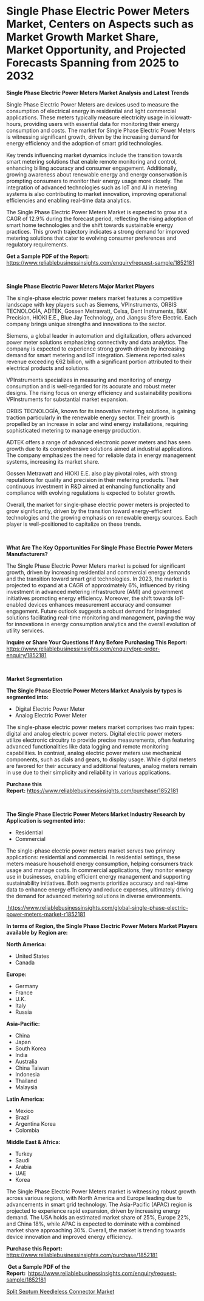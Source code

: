 <p><h1>Single Phase Electric Power Meters Market, Centers on Aspects such as Market Growth Market Share, Market Opportunity, and Projected Forecasts Spanning from 2025 to 2032</h1></p><p><strong>Single Phase Electric Power Meters Market Analysis and Latest Trends</strong></p>
<p><p>Single Phase Electric Power Meters are devices used to measure the consumption of electrical energy in residential and light commercial applications. These meters typically measure electricity usage in kilowatt-hours, providing users with essential data for monitoring their energy consumption and costs. The market for Single Phase Electric Power Meters is witnessing significant growth, driven by the increasing demand for energy efficiency and the adoption of smart grid technologies. </p><p>Key trends influencing market dynamics include the transition towards smart metering solutions that enable remote monitoring and control, enhancing billing accuracy and consumer engagement. Additionally, growing awareness about renewable energy and energy conservation is prompting consumers to monitor their energy usage more closely. The integration of advanced technologies such as IoT and AI in metering systems is also contributing to market innovation, improving operational efficiencies and enabling real-time data analytics.</p><p>The Single Phase Electric Power Meters Market is expected to grow at a CAGR of 12.9% during the forecast period, reflecting the rising adoption of smart home technologies and the shift towards sustainable energy practices. This growth trajectory indicates a strong demand for improved metering solutions that cater to evolving consumer preferences and regulatory requirements.</p></p>
<p><strong>Get a Sample PDF of the Report:&nbsp;</strong> <a href="https://www.reliablebusinessinsights.com/enquiry/request-sample/1852181?utm_campaign=2276&utm_medium=2&utm_source=Github&utm_content=ia&utm_term=27032025&utm_id=single-phase-electric-power-meters">https://www.reliablebusinessinsights.com/enquiry/request-sample/1852181</a></p>
<p>&nbsp;</p>
<p><strong>Single Phase Electric Power Meters Major Market Players</strong></p>
<p><p>The single-phase electric power meters market features a competitive landscape with key players such as Siemens, VPInstruments, ORBIS TECNOLOGÍA, ADTEK, Gossen Metrawatt, Celsa, Dent Instruments, B&K Precision, HIOKI E.E., Blue Jay Technology, and Jiangsu Sfere Electric. Each company brings unique strengths and innovations to the sector.</p><p>Siemens, a global leader in automation and digitalization, offers advanced power meter solutions emphasizing connectivity and data analytics. The company is expected to experience strong growth driven by increasing demand for smart metering and IoT integration. Siemens reported sales revenue exceeding €62 billion, with a significant portion attributed to their electrical products and solutions.</p><p>VPInstruments specializes in measuring and monitoring of energy consumption and is well-regarded for its accurate and robust meter designs. The rising focus on energy efficiency and sustainability positions VPInstruments for substantial market expansion.</p><p>ORBIS TECNOLOGÍA, known for its innovative metering solutions, is gaining traction particularly in the renewable energy sector. Their growth is propelled by an increase in solar and wind energy installations, requiring sophisticated metering to manage energy production.</p><p>ADTEK offers a range of advanced electronic power meters and has seen growth due to its comprehensive solutions aimed at industrial applications. The company emphasizes the need for reliable data in energy management systems, increasing its market share.</p><p>Gossen Metrawatt and HIOKI E.E. also play pivotal roles, with strong reputations for quality and precision in their metering products. Their continuous investment in R&D aimed at enhancing functionality and compliance with evolving regulations is expected to bolster growth.</p><p>Overall, the market for single-phase electric power meters is projected to grow significantly, driven by the transition toward energy-efficient technologies and the growing emphasis on renewable energy sources. Each player is well-positioned to capitalize on these trends.</p></p>
<p>&nbsp;</p>
<p><strong>What Are The Key Opportunities For Single Phase Electric Power Meters Manufacturers?</strong></p>
<p><p>The Single Phase Electric Power Meters market is poised for significant growth, driven by increasing residential and commercial energy demands and the transition toward smart grid technologies. In 2023, the market is projected to expand at a CAGR of approximately 6%, influenced by rising investment in advanced metering infrastructure (AMI) and government initiatives promoting energy efficiency. Moreover, the shift towards IoT-enabled devices enhances measurement accuracy and consumer engagement. Future outlook suggests a robust demand for integrated solutions facilitating real-time monitoring and management, paving the way for innovations in energy consumption analytics and the overall evolution of utility services.</p></p>
<p><strong>Inquire or Share Your Questions If Any Before Purchasing This Report:</strong> <a href="https://www.reliablebusinessinsights.com/enquiry/pre-order-enquiry/1852181?utm_campaign=2276&utm_medium=2&utm_source=Github&utm_content=ia&utm_term=27032025&utm_id=single-phase-electric-power-meters">https://www.reliablebusinessinsights.com/enquiry/pre-order-enquiry/1852181</a></p>
<p>&nbsp;</p>
<p><strong>Market Segmentation</strong></p>
<p><strong>The Single Phase Electric Power Meters Market Analysis by types is segmented into:</strong></p>
<p><ul><li>Digital Electric Power Meter</li><li>Analog Electric Power Meter</li></ul></p>
<p><p>The single-phase electric power meters market comprises two main types: digital and analog electric power meters. Digital electric power meters utilize electronic circuitry to provide precise measurements, often featuring advanced functionalities like data logging and remote monitoring capabilities. In contrast, analog electric power meters use mechanical components, such as dials and gears, to display usage. While digital meters are favored for their accuracy and additional features, analog meters remain in use due to their simplicity and reliability in various applications.</p></p>
<p><strong>Purchase this Report:&nbsp;</strong><a href="https://www.reliablebusinessinsights.com/purchase/1852181?utm_campaign=2276&utm_medium=2&utm_source=Github&utm_content=ia&utm_term=27032025&utm_id=single-phase-electric-power-meters">https://www.reliablebusinessinsights.com/purchase/1852181</a></p>
<p>&nbsp;</p>
<p><strong>The Single Phase Electric Power Meters Market Industry Research by Application is segmented into:</strong></p>
<p><ul><li>Residential</li><li>Commercial</li></ul></p>
<p><p>The single-phase electric power meters market serves two primary applications: residential and commercial. In residential settings, these meters measure household energy consumption, helping consumers track usage and manage costs. In commercial applications, they monitor energy use in businesses, enabling efficient energy management and supporting sustainability initiatives. Both segments prioritize accuracy and real-time data to enhance energy efficiency and reduce expenses, ultimately driving the demand for advanced metering solutions in diverse environments.</p></p>
<p><a href="https://www.reliablebusinessinsights.com/global-single-phase-electric-power-meters-market-r1852181?utm_campaign=2276&utm_medium=2&utm_source=Github&utm_content=ia&utm_term=27032025&utm_id=single-phase-electric-power-meters">&nbsp;https://www.reliablebusinessinsights.com/global-single-phase-electric-power-meters-market-r1852181</a></p>
<p><strong>In terms of Region, the Single Phase Electric Power Meters Market Players available by Region are:</strong></p>
<p>
    <p> <strong> North America: </strong>
        <ul>
            <li>United States</li>
            <li>Canada</li>
        </ul>
        </p> 
    <p> <strong> Europe: </strong>
        <ul>
            <li>Germany</li>
            <li>France</li>
            <li>U.K.</li>
            <li>Italy</li>
            <li>Russia</li>
        </ul>
        </p> 
    <p> <strong> Asia-Pacific: </strong>
        <ul>
            <li>China</li>
            <li>Japan</li>
            <li>South Korea</li>
            <li>India</li>
            <li>Australia</li>
            <li>China Taiwan</li>
            <li>Indonesia</li>
            <li>Thailand</li>
            <li>Malaysia</li>
        </ul>
        </p> 
    <p> <strong> Latin America: </strong>
        <ul>
            <li>Mexico</li>
            <li>Brazil</li>
            <li>Argentina Korea</li>
            <li>Colombia</li>
        </ul>
        </p> 
    <p> <strong> Middle East & Africa: </strong>
        <ul>
            <li>Turkey</li>
            <li>Saudi</li>
            <li>Arabia</li>
            <li>UAE</li>
            <li>Korea</li>
        </ul>
    </p>
    </p>
<p><p>The Single Phase Electric Power Meters market is witnessing robust growth across various regions, with North America and Europe leading due to advancements in smart grid technology. The Asia-Pacific (APAC) region is projected to experience rapid expansion, driven by increasing energy demand. The USA holds an estimated market share of 25%, Europe 22%, and China 18%, while APAC is expected to dominate with a combined market share approaching 30%. Overall, the market is trending towards device innovation and improved energy efficiency.</p></p>
<p><strong>Purchase this Report: </strong><a href="https://www.reliablebusinessinsights.com/purchase/1852181?utm_campaign=2276&utm_medium=2&utm_source=Github&utm_content=ia&utm_term=27032025&utm_id=single-phase-electric-power-meters">https://www.reliablebusinessinsights.com/purchase/1852181</a></p>
<p>&nbsp;<strong>Get a Sample PDF of the Report:&nbsp;&nbsp;</strong><a href="https://www.reliablebusinessinsights.com/enquiry/request-sample/1852181?utm_campaign=2276&utm_medium=2&utm_source=Github&utm_content=ia&utm_term=27032025&utm_id=single-phase-electric-power-meters">https://www.reliablebusinessinsights.com/enquiry/request-sample/1852181</a></p>
<p><strong></strong></p>
<p><p><a href="https://github.com/dmitriyvo6rog/Market-Research-Report-List-1/blob/main/split-septum-needleless-connector-market.md?utm_campaign=2276&utm_medium=2&utm_source=Github&utm_content=ia&utm_term=27032025&utm_id=single-phase-electric-power-meters">Split Septum Needleless Connector Market</a></p></p>